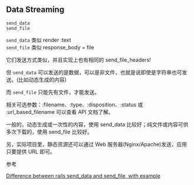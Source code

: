## Data Streaming

```
send_data
send_file
```

`send_data` 类似 render :text
<br>
`send_file` 类似 response_body = file

它们发送方式类似，并且实现上也有相同的 send_file_headers!

但 `send_data` 可以发送的是数据，可以是非文件，也就是说即使是字符串也可发送。(比如动态生成的内容)

而 `send_file` 只能先有文件，才能发送。

相关可选参数：:filename、:type、:disposition、:status 或 :url_based_filename 可以查看 API 文档了解。

一般的，动态生成或一次性的内容，使用 send_data 比较好；纯文件或内容可供多次下载的，使用 send_file 比较好。

另，实际项目里，静态资源还可以通过 Web 服务器(Nginx/Apache)发送，应用只要提供 URL 即可。

参考

[Difference between rails send_data and send_file, with example](http://stackoverflow.com/questions/5535981/difference-between-rails-send-data-and-send-file-with-example)
